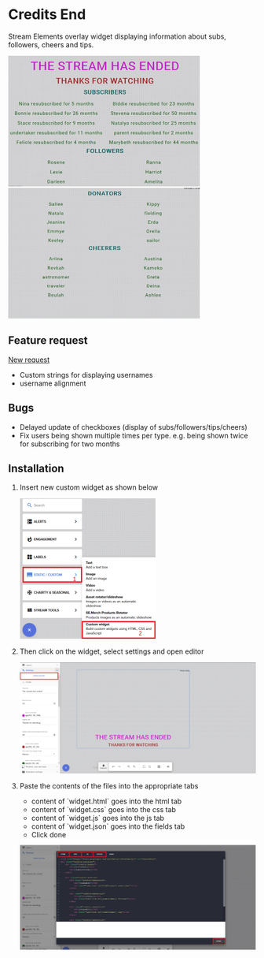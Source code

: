 # Credits End
Stream Elements overlay widget displaying information about subs, followers, cheers and tips.

<img src="./img/preview.JPG" alt="alt text" width="390" height="265"/>
<img src="./img/preview2.JPG" alt="alt text" width="390" height="265"/>

## Feature request
[New request](https://github.com/xPremiix/credits_end/issues/new)
- Custom strings for displaying usernames
- username alignment

## Bugs
- Delayed update of checkboxes (display of subs/followers/tips/cheers)
- Fix users being shown multiple times per type. e.g. being shown twice for subscribing for two months

## Installation
<ol>
    <li>
    <p>Insert new custom widget as shown below</p>
    <img src="./img/insertWidget.png" alt="alt text" width="276"/>
    </li>
    <li>
        <p>Then click on the widget, select settings and open editor</p>
        <img src="./img/settings.png" alt="alt text" width="700"/>
    </li>
    <li>
        <p>Paste the contents of the files into the appropriate tabs</p>
        <ul>
            <li>content of `widget.html` goes into the html tab</li>
            <li>content of `widget.css` goes into the css tab</li>
            <li>content of `widget.js` goes into the js tab</li>
            <li>content of `widget.json` goes into the fields tab</li>
            <li>Click done</li>
        </ul>
        <img src="./img/settings1.png" alt="alt text" width="700"/>
    </li>
</ol>
